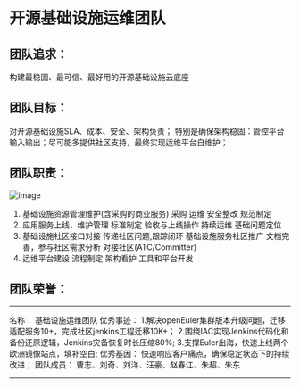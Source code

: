 # 开源基础设施运维团队

## 团队追求： 
构建最稳固、最可信、最好用的开源基础设施云底座

## 团队目标：
对开源基础设施SLA、成本、安全、架构负责；
特别是确保架构稳固：管控平台输入输出；尽可能多提供社区支持，最终实现运维平台自维护；

## 团队职责：
![image](https://user-images.githubusercontent.com/57275663/177903702-5ce20eb4-bf0d-4fbd-aad7-8d297153d2d1.png)
  1. 基础设施资源管理维护(含采购的商业服务)
    采购
    运维
    安全整改
    规范制定
  2. 应用服务上线，维护管理
    标准制定
    验收与上线操作
    持续运维
    基础问题定位
  3. 基础设施社区接口对接
    传递社区问题,跟踪闭环
    基础设施服务社区推广
    文档完善，参与社区需求分析
    对接社区(ATC/Committer)
  4. 运维平台建设
    流程制定
    架构看护
    工具和平台开发

## 团队荣誉：
---------------------------
 名称： 基础设施运维团队 
 优秀事迹：
  1.解决openEuler集群版本升级问题，迁移适配服务10+，完成社区jenkins工程迁移10K+；
  2.围绕IAC实现Jenkins代码化和备份还原逻辑，Jenkins灾备恢复时长压缩80%;
  3.支撑Euler出海，快速上线两个欧洲镜像站点，填补空白;
 优秀基因：
 快速响应客户痛点，确保稳定状态下的持续改进；
 团队成员： 曹志、刘奇、刘洋、汪豪、赵春江、朱超、朱东

---------------------------
